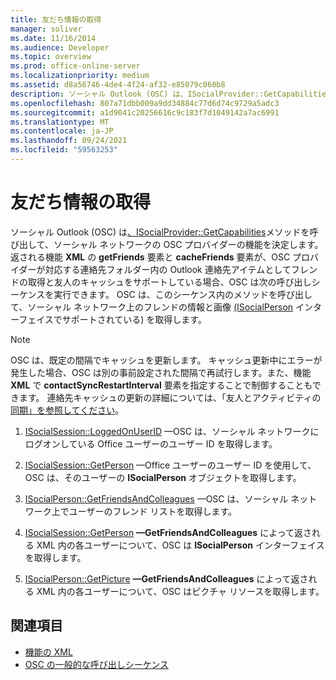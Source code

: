 ```yaml
---
title: 友だち情報の取得
manager: soliver
ms.date: 11/16/2014
ms.audience: Developer
ms.topic: overview
ms.prod: office-online-server
ms.localizationpriority: medium
ms.assetid: d8a56746-4de4-4f24-af32-e85079c060b8
description: ソーシャル Outlook (OSC) は、ISocialProvider::GetCapabilities メソッドを呼び出して、ソーシャル ネットワークの OSC プロバイダーの機能を決定します。
ms.openlocfilehash: 807a71dbb009a9dd34884c77d6d74c9729a5adc3
ms.sourcegitcommit: a1d9041c20256616c9c183f7d1049142a7ac6991
ms.translationtype: MT
ms.contentlocale: ja-JP
ms.lasthandoff: 09/24/2021
ms.locfileid: "59563253"
---
```

# <a name="getting-friends-information"></a>友だち情報の取得

ソーシャル Outlook (OSC) は[、ISocialProvider::GetCapabilities](isocialprovider-getcapabilities.md)メソッドを呼び出して、ソーシャル ネットワークの OSC プロバイダーの機能を決定します。 返される機能 **XML** の **getFriends** 要素と **cacheFriends** 要素が、OSC プロバイダーが対応する連絡先フォルダー内の Outlook 連絡先アイテムとしてフレンドの取得と友人のキャッシュをサポートしている場合、OSC は次の呼び出しシーケンスを実行できます。 OSC は、このシーケンス内のメソッドを呼び出して、ソーシャル ネットワーク上のフレンドの情報と画像 [(ISocialPerson](isocialpersoniunknown.md) インターフェイスでサポートされている) を取得します。 
  
> [!NOTE]
> OSC は、既定の間隔でキャッシュを更新します。 キャッシュ更新中にエラーが発生した場合、OSC は別の事前設定された間隔で再試行します。また、機能 **XML** で **contactSyncRestartInterval** 要素を指定することで制御することもできます。 連絡先キャッシュの更新の詳細については、「友人とアクティビティの [同期」を参照してください](synchronizing-friends-and-activities.md)。 
  
1. [ISocialSession::LoggedOnUserID](isocialsession-loggedonuserid.md) —OSC は、ソーシャル ネットワークにログオンしている Office ユーザーのユーザー ID を取得します。 
    
2. [ISocialSession::GetPerson](isocialsession-getperson.md) —Office ユーザーのユーザー ID を使用して、OSC は、そのユーザーの **ISocialPerson** オブジェクトを取得します。 
    
3. [ISocialPerson::GetFriendsAndColleagues](isocialperson-getfriendsandcolleagues.md) —OSC は、ソーシャル ネットワーク上でユーザーのフレンド リストを取得します。 
    
4. [ISocialSession::GetPerson](isocialsession-getperson.md) **—GetFriendsAndColleagues** によって返される XML 内の各ユーザーについて、OSC は **ISocialPerson** インターフェイスを取得します。 
    
5. [ISocialPerson::GetPicture](isocialperson-getpicture.md) **—GetFriendsAndColleagues** によって返される XML 内の各ユーザーについて、OSC はピクチャ リソースを取得します。
    
## <a name="see-also"></a>関連項目

- [機能の XML](xml-for-capabilities.md)
- [OSC の一般的な呼び出しシーケンス](osc-typical-calling-sequences.md)

